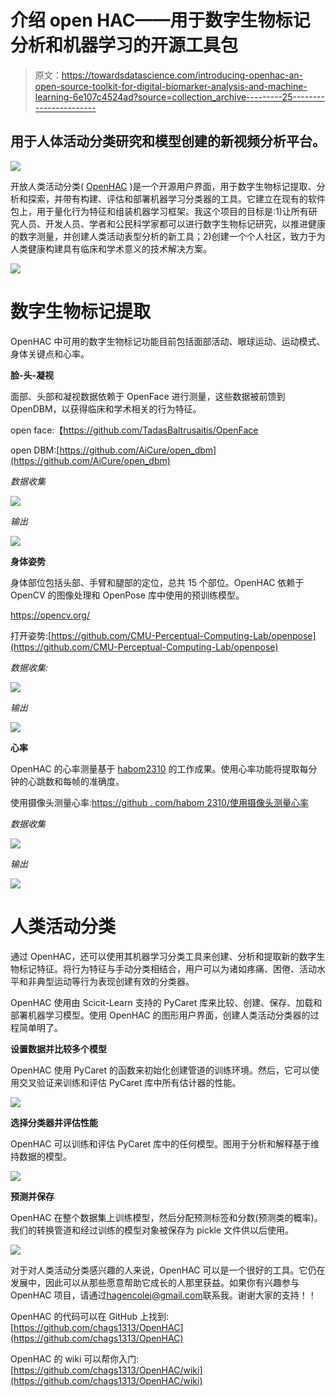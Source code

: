 # 介绍 open HAC——用于数字生物标记分析和机器学习的开源工具包

> 原文：<https://towardsdatascience.com/introducing-openhac-an-open-source-toolkit-for-digital-biomarker-analysis-and-machine-learning-6e107c4524ad?source=collection_archive---------25----------------------->

## 用于人体活动分类研究和模型创建的新视频分析平台。

![](img/d3d48e6b3074b5ad0754911ab706b11d.png)

开放人类活动分类( [OpenHAC](https://chags1313.github.io/OpenHAC/) )是一个开源用户界面，用于数字生物标记提取、分析和探索，并带有构建、评估和部署机器学习分类器的工具。它建立在现有的软件包上，用于量化行为特征和组装机器学习框架。我这个项目的目标是:1)让所有研究人员、开发人员、学者和公民科学家都可以进行数字生物标记研究，以推进健康的数字测量，并创建人类活动表型分析的新工具；2)创建一个个人社区，致力于为人类健康构建具有临床和学术意义的技术解决方案。

![](img/4467a8e6b521932d6bdee3d09fdba83e.png)

# 数字生物标记提取

OpenHAC 中可用的数字生物标记功能目前包括面部活动、眼球运动、运动模式、身体关键点和心率。

**脸-头-凝视**

面部、头部和凝视数据依赖于 OpenFace 进行测量，这些数据被前馈到 OpenDBM，以获得临床和学术相关的行为特征。

open face:【https://github.com/TadasBaltrusaitis/OpenFace 

open DBM:[https://github.com/AiCure/open_dbm](https://github.com/AiCure/open_dbm)

*数据收集*

![](img/605449669fef5676a83e719590ba34dd.png)

*输出*

![](img/8f0f72244de18f70633bb8ea5596ed97.png)

**身体姿势**

身体部位包括头部、手臂和腿部的定位，总共 15 个部位。OpenHAC 依赖于 OpenCV 的图像处理和 OpenPose 库中使用的预训练模型。

https://opencv.org/

打开姿势:[https://github.com/CMU-Perceptual-Computing-Lab/openpose](https://github.com/CMU-Perceptual-Computing-Lab/openpose)

*数据收集:*

![](img/8c2343bb12e82cf3853783676d318e3c.png)

*输出*

![](img/1e976706a666481223b928691fec1fab.png)

**心率**

OpenHAC 的心率测量基于 [habom2310](http://github.com/habom2310) 的工作成果。使用心率功能将提取每分钟的心跳数和每帧的准确度。

使用摄像头测量心率:[https://github . com/habom 2310/使用摄像头测量心率](https://github.com/habom2310/Heart-rate-measurement-using-camera)

*数据收集*

![](img/f69c79906f3e870b01ae5f8a914e80bd.png)

*输出*

![](img/ebb6c3d57d4db98a4c526349f0a29777.png)

# 人类活动分类

通过 OpenHAC，还可以使用其机器学习分类工具来创建、分析和提取新的数字生物标记特征。将行为特征与手动分类相结合，用户可以为诸如疼痛、困倦、活动水平和非典型运动等行为表现创建有效的分类器。

OpenHAC 使用由 Scicit-Learn 支持的 PyCaret 库来比较、创建、保存、加载和部署机器学习模型。使用 OpenHAC 的图形用户界面，创建人类活动分类器的过程简单明了。

**设置数据并比较多个模型**

OpenHAC 使用 PyCaret 的函数来初始化创建管道的训练环境。然后，它可以使用交叉验证来训练和评估 PyCaret 库中所有估计器的性能。

![](img/9a6bb0d45d91fadd3c96c37edc842632.png)

**选择分类器并评估性能**

OpenHAC 可以训练和评估 PyCaret 库中的任何模型。图用于分析和解释基于维持数据的模型。

![](img/eac2a897678b958b6bca7b1ca58fc6b1.png)

**预测并保存**

OpenHAC 在整个数据集上训练模型，然后分配预测标签和分数(预测类的概率)。我们的转换管道和经过训练的模型对象被保存为 pickle 文件供以后使用。

![](img/f50f78876a88c209e65a5e582bb0eda0.png)

对于对人类活动分类感兴趣的人来说，OpenHAC 可以是一个很好的工具。它仍在发展中，因此可以从那些愿意帮助它成长的人那里获益。如果你有兴趣参与 OpenHAC 项目，请通过[hagencolej@gmail.com](http://hagencolej@gmail.com)联系我。谢谢大家的支持！！

OpenHAC 的代码可以在 GitHub 上找到:[https://github.com/chags1313/OpenHAC](https://github.com/chags1313/OpenHAC)

OpenHAC 的 wiki 可以帮你入门:[https://github.com/chags1313/OpenHAC/wiki](https://github.com/chags1313/OpenHAC/wiki)